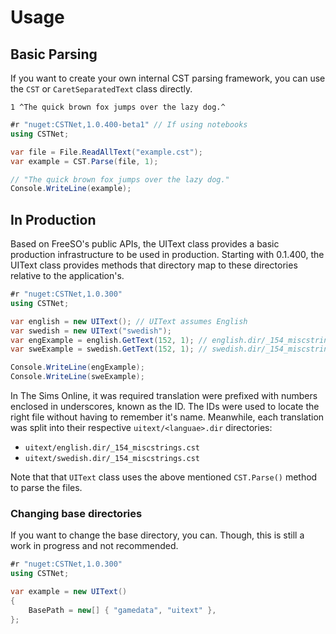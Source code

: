 # Usage

## Basic Parsing

If you want to create your own internal CST parsing framework, you can use the `CST` or `CaretSeparatedText` class directly.

```text
1 ^The quick brown fox jumps over the lazy dog.^
```

```csharp
#r "nuget:CSTNet,1.0.400-beta1" // If using notebooks
using CSTNet;

var file = File.ReadAllText("example.cst");
var example = CST.Parse(file, 1);

// "The quick brown fox jumps over the lazy dog."
Console.WriteLine(example);
```

## In Production

Based on FreeSO's public APIs, the UIText class provides a basic production infrastructure to be used in production. Starting with 0.1.400, the UIText class provides methods that directory map to these directories relative to the application's.

```csharp
#r "nuget:CSTNet,1.0.300"
using CSTNet;

var english = new UIText(); // UIText assumes English
var swedish = new UIText("swedish");
var engExample = english.GetText(152, 1); // english.dir/_154_miscstrings.cst
var sweExample = swedish.GetText(152, 1); // swedish.dir/_154_miscstrings.cst

Console.WriteLine(engExample);
Console.WriteLine(sweExample);
```

In The Sims Online, it was required translation were prefixed with numbers enclosed in underscores, known as the ID. The IDs were used to locate the right file without having to remember it's name. Meanwhile, each translation was split into their respective ``uitext/<languae>.dir`` directories:

- ``uitext/english.dir/_154_miscstrings.cst``
- ``uitext/swedish.dir/_154_miscstrings.cst``

Note that that ``UIText`` class uses the above mentioned ``CST.Parse()`` method to parse the files.

### Changing base directories

If you want to change the base directory, you can. Though, this is still a work in progress and not recommended.

```csharp
#r "nuget:CSTNet,1.0.300"
using CSTNet;

var example = new UIText()
{
    BasePath = new[] { "gamedata", "uitext" },
};
```
